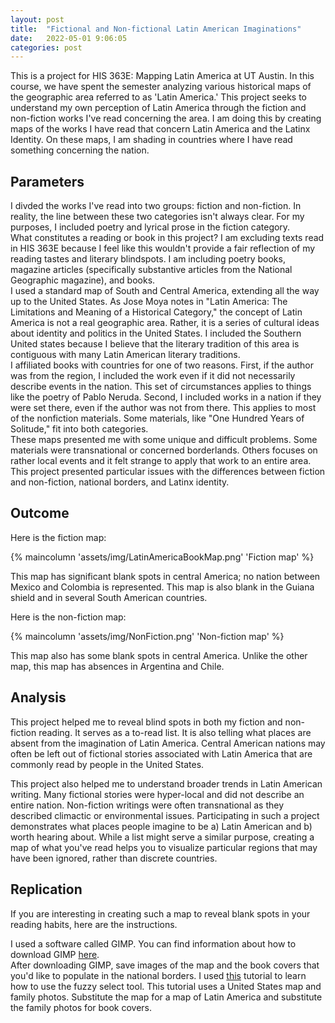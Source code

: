 ```yaml
---
layout: post
title:  "Fictional and Non-fictional Latin American Imaginations"
date:   2022-05-01 9:06:05
categories: post
---
```


This is a project for HIS 363E: Mapping Latin America at UT Austin. In this course, we have spent the semester analyzing various historical maps of the geographic area referred to as 'Latin America.'
This project seeks to understand my own perception of Latin America through the fiction and non-fiction works I've read concerning the area. I am doing this by creating maps of the works
I have read that concern Latin America and the Latinx Identity. On these maps, I am shading in countries where I have read something concerning the nation.

## Parameters

I divded the works I've read into two groups: fiction and non-fiction. In reality, the line between these two categories isn't always clear. For my purposes, I included poetry and lyrical prose 
in the fiction category.  
What constitutes a reading or book in this project? I am excluding texts read in HIS 363E because I feel like this wouldn't provide a fair reflection of my reading tastes and literary blindspots.
I am including poetry books, magazine articles (specifically substantive articles from the National Geographic magazine), and books.  
I used a standard map of South and Central America, extending all the way up to the United States. As Jose Moya notes in "Latin America: The Limitations and Meaning of a Historical Category,"
the concept of Latin America is not a real geographic area. Rather, it is a series of cultural ideas about identity and politics in the United States. I included the Southern United states because I
believe that the literary tradition of this area is contiguous with many Latin American literary traditions.  
I affiliated books with countries for one of two reasons. First, if the author was from the region, I included the work even if it did not necessarily describe events in the nation. 
This set of circumstances applies to things like the poetry of Pablo Neruda. Second, I included works in a nation if they were set there, even if the author was not from there. This
applies to most of the nonfiction materials. Some materials, like "One Hundred Years of Solitude," fit into both categories.  
These maps presented me with some unique and difficult problems. Some materials were transnational or concerned borderlands. Others focuses on rather local events and it felt
strange to apply that work to an entire area.  
This project presented particular issues with the differences between fiction and non-fiction, national borders, and Latinx identity.

## Outcome

Here is the fiction map:

{% maincolumn 'assets/img/LatinAmericaBookMap.png' 'Fiction map' %}  

This map has significant blank spots in central America; no nation between Mexico and Colombia is represented.
This map is also blank in the Guiana shield and in several South American countries.  

Here is the non-fiction map:

{% maincolumn 'assets/img/NonFiction.png' 'Non-fiction map' %}  

This map also has some blank spots in central America. Unlike the other map, this map has absences in Argentina
and Chile.  

## Analysis

This project helped me to reveal blind spots in both my fiction and non-fiction reading.
It serves as a to-read list. It is also telling what places are absent from the imagination of Latin America.
Central American nations may often be left out of fictional stories associated with Latin America that are commonly read by people in the United States.  

This project also helped me to understand broader trends in Latin American writing. Many fictional stories were hyper-local and
did not describe an entire nation. Non-fiction writings were often transnational as they described climactic or environmental issues.
Participating in such a project demonstrates what places people imagine to be a) Latin American and b) worth hearing about.
While a list might serve a similar purpose, creating a map of what you've read helps you to visualize particular regions that
may have been ignored, rather than discrete countries.  

## Replication

If you are interesting in creating such a map to reveal blank spots in your reading habits, here are the instructions.

I used a software called GIMP. You can find information about how to download GIMP [here](https://www.gimp.org/downloads/).  
After downloading GIMP, save images of the map and the book covers that you'd like to populate in the national borders.
I used [this](https://www.youtube.com/watch?v=6ONHF1xs_1c) tutorial to learn how to use the fuzzy select tool. This tutorial uses
a United States map and family photos. Substitute the map for a map of Latin America and substitute the family photos for
book covers.